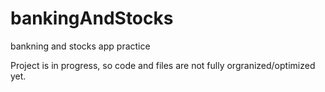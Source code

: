 # bankingAndStocks
 bankning and stocks app practice
 
 Project is in progress, so code and files are not fully orgranized/optimized yet. 
